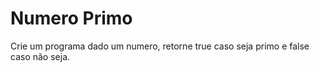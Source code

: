 # Numero Primo


Crie um programa dado um numero, retorne true caso seja primo e false caso não seja.